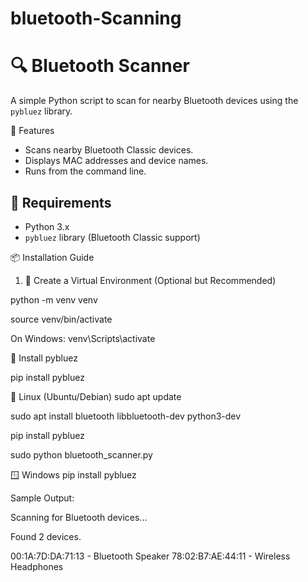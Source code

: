 # bluetooth-Scanning
# 🔍 Bluetooth Scanner

A simple Python script to scan for nearby Bluetooth devices using the `pybluez` library.

🚀 Features

- Scans nearby Bluetooth Classic devices.
- Displays MAC addresses and device names.
- Runs from the command line.



## 🧰 Requirements

- Python 3.x
- `pybluez` library (Bluetooth Classic support)



📦 Installation Guide

 1. 🐍 Create a Virtual Environment (Optional but Recommended)



python -m venv venv

source venv/bin/activate 

On Windows: venv\Scripts\activate

🧪 Install pybluez

pip install pybluez

🐧 Linux (Ubuntu/Debian)
sudo apt update

sudo apt install bluetooth libbluetooth-dev python3-dev

pip install pybluez

sudo python bluetooth_scanner.py

🪟 Windows
pip install pybluez

Sample Output:

Scanning for Bluetooth devices...

Found 2 devices.

  00:1A:7D:DA:71:13 - Bluetooth Speaker
  78:02:B7:AE:44:11 - Wireless Headphones


